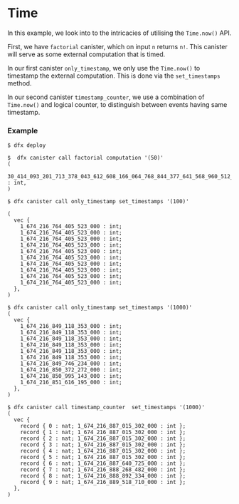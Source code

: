 # Time

In this example, we look into to the intricacies of utilising the ```Time.now()``` API.

First, we have ```factorial``` canister, which on input ```n``` returns ```n!```. This canister will serve as some external computation that is timed. 

In our first canister ```only_timestamp```, we only use the ```Time.now()``` to timestamp the external computation. This is done via the `set_timestamps` method.  

In our second canister ```timestamp_counter```, we use a combination of ```Time.now()``` and logical counter, to distinguish between events having same timestamp. 

### Example 

```
$ dfx deploy 

$  dfx canister call factorial computation '(50)'
(
  30_414_093_201_713_378_043_612_608_166_064_768_844_377_641_568_960_512_000_000_000_000 : int,
)

$ dfx canister call only_timestamp set_timestamps '(100)' 

(
  vec {
    1_674_216_764_405_523_000 : int;
    1_674_216_764_405_523_000 : int;
    1_674_216_764_405_523_000 : int;
    1_674_216_764_405_523_000 : int;
    1_674_216_764_405_523_000 : int;
    1_674_216_764_405_523_000 : int;
    1_674_216_764_405_523_000 : int;
    1_674_216_764_405_523_000 : int;
    1_674_216_764_405_523_000 : int;
    1_674_216_764_405_523_000 : int;
  },
)

$ dfx canister call only_timestamp set_timestamps '(1000)'
(
  vec {
    1_674_216_849_118_353_000 : int;
    1_674_216_849_118_353_000 : int;
    1_674_216_849_118_353_000 : int;
    1_674_216_849_118_353_000 : int;
    1_674_216_849_118_353_000 : int;
    1_674_216_849_118_353_000 : int;
    1_674_216_849_746_234_000 : int;
    1_674_216_850_372_272_000 : int;
    1_674_216_850_995_143_000 : int;
    1_674_216_851_616_195_000 : int;
  },
)

$ dfx canister call timestamp_counter  set_timestamps '(1000)'
(
  vec {
    record { 0 : nat; 1_674_216_887_015_302_000 : int };
    record { 1 : nat; 1_674_216_887_015_302_000 : int };
    record { 2 : nat; 1_674_216_887_015_302_000 : int };
    record { 3 : nat; 1_674_216_887_015_302_000 : int };
    record { 4 : nat; 1_674_216_887_015_302_000 : int };
    record { 5 : nat; 1_674_216_887_015_302_000 : int };
    record { 6 : nat; 1_674_216_887_640_725_000 : int };
    record { 7 : nat; 1_674_216_888_268_482_000 : int };
    record { 8 : nat; 1_674_216_888_892_334_000 : int };
    record { 9 : nat; 1_674_216_889_518_710_000 : int };
  },
)
```